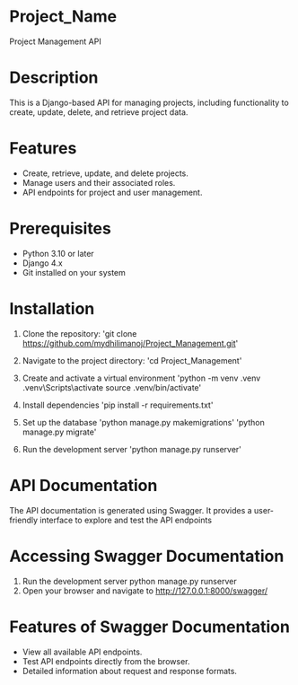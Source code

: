 # Project_Name
Project Management API

# Description
This is a Django-based API for managing projects, including functionality to create, update, delete, and retrieve project data.

# Features
- Create, retrieve, update, and delete projects.
- Manage users and their associated roles.
- API endpoints for project and user management.

# Prerequisites
- Python 3.10 or later
- Django 4.x
- Git installed on your system

# Installation
1) Clone the repository:
'git clone https://github.com/mydhilimanoj/Project_Management.git'

2) Navigate to the project directory:
'cd Project_Management'

3) Create and activate a virtual environment
'python -m venv .venv
.venv\Scripts\activate
source .venv/bin/activate'

4) Install dependencies
'pip install -r requirements.txt'

5) Set up the database
'python manage.py makemigrations'
'python manage.py migrate'

6) Run the development server
'python manage.py runserver'

# API Documentation
The API documentation is generated using Swagger. It provides a user-friendly interface to explore and test the API endpoints
# Accessing Swagger Documentation
1) Run the development server
   python manage.py runserver
2) Open your browser and navigate to
   http://127.0.0.1:8000/swagger/
# Features of Swagger Documentation
- View all available API endpoints.
- Test API endpoints directly from the browser.
- Detailed information about request and response formats.

